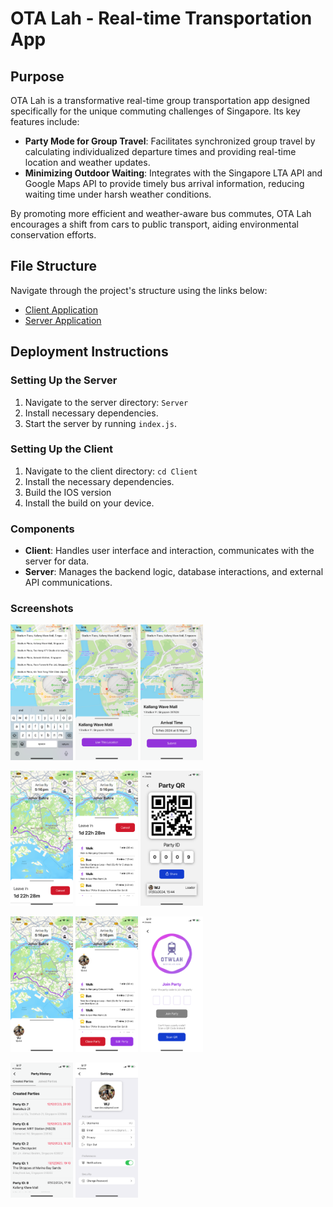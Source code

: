 # OTA Lah - Real-time Transportation App

## Purpose

OTA Lah is a transformative real-time group transportation app designed specifically for the unique commuting challenges of Singapore. Its key features include:

- **Party Mode for Group Travel**: Facilitates synchronized group travel by calculating individualized departure times and providing real-time location and weather updates.
- **Minimizing Outdoor Waiting**: Integrates with the Singapore LTA API and Google Maps API to provide timely bus arrival information, reducing waiting time under harsh weather conditions.

By promoting more efficient and weather-aware bus commutes, OTA Lah encourages a shift from cars to public transport, aiding environmental conservation efforts.

## File Structure

Navigate through the project's structure using the links below:

- [Client Application](./Client)
- [Server Application](./Server)

## Deployment Instructions

### Setting Up the Server

1. Navigate to the server directory: `Server`
2. Install necessary dependencies.
3. Start the server by running `index.js`.

### Setting Up the Client

1. Navigate to the client directory: `cd Client`
2. Install the necessary dependencies.
3. Build the IOS version
4. Install the build on your device.

### Components

- **Client**: Handles user interface and interaction, communicates with the server for data.
- **Server**: Manages the backend logic, database interactions, and external API communications.

### Screenshots

<p float="left">
    <img src='Screenshots/Autocomplete.png' width='100'>
    <img src='Screenshots/Destination.png' width='100'>
    <img src='Screenshots/Arrival-Time.png' width='100'>
</p>
<p float="left">
    <img src='Screenshots/Departure-Time.png' width='100'>
    <img src='Screenshots/Solo-Directions.png' width='100'>
    <img src='Screenshots/Party-QR.png' width='100'>
</p>
<p float="left">
    <img src='Screenshots/Party-UI.png' width='100'>
    <img src='Screenshots/Party-Directions.png' width='100'>
    <img src='Screenshots/Join-Party.png' width='100'>
</p>
<p float="left">
    <img src='Screenshots/Party-History.png' width='100'>
    <img src='Screenshots/Settings.png' width='100'>
</p>
